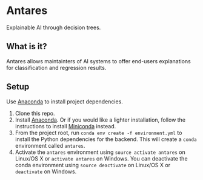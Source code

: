 # Antares

Explainable AI through decision trees.

## What is it?

Antares allows maintainters of AI systems to offer end-users explanations for classification and regression results.

## Setup

Use [Anaconda](http://conda.pydata.org/docs/installation.html) to install project dependencies.

  1. Clone this repo.
  1. Install [Anaconda](http://conda.pydata.org/docs/installation.html). Or if you would like a lighter installation, follow the instructions to install [Miniconda](http://conda.pydata.org/docs/install/quick.html) instead.
  1. From the project root, run `conda env create -f environment.yml` to install the Python dependencies for the backend. This will create a `conda` environment called `antares`.
  1. Activate the `antares` environment using `source activate antares` on Linux/OS X or `activate antares` on Windows. You can deactivate the conda environment using `source deactivate` on Linux/OS X or `deactivate` on Windows.
